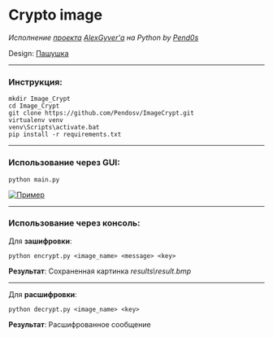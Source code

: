 # Crypto image

_Исполнение [проекта](https://github.com/AlexGyver/crypto) [AlexGyver'а](https://github.com/AlexGyver) на Python by [Pend0s](https://github.com/Pendosv)_

Design: [Пашушка](https://github.com/PAPASKAS)

---

### Инструкция:
```
mkdir Image_Crypt
cd Image_Crypt
git clone https://github.com/Pendosv/ImageCrypt.git
virtualenv venv
venv\Scripts\activate.bat
pip install -r requirements.txt
```
----

### Использование через GUI:
```
python main.py
```
[![Пример](https://i.ibb.co/pvGxP0f/crypto.png)]()

---

### Использование через консоль:

Для **зашифровки**: 
```
python encrypt.py <image_name> <message> <key>
```
**Результат**: Сохраненная картинка _results\result.bmp_

---

Для **расшифровки**: 
```
python decrypt.py <image_name> <key>
```
**Результат**: Расшифрованное сообщение